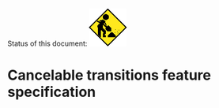 Status of this document:
![](../_assets/under-construction-flashing-barracade-animation.gif)

# Cancelable transitions feature specification
